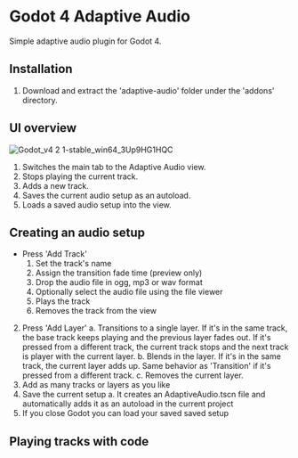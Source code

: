 # Godot 4 Adaptive Audio
Simple adaptive audio plugin for Godot 4.


## Installation
1. Download and extract the 'adaptive-audio' folder under the 'addons' directory.
 

## UI overview
![Godot_v4 2 1-stable_win64_3Up9HG1HQC](https://github.com/moisesjpelaez/godot-4-adaptive-audio/assets/24682046/533196a9-0486-45ea-ad89-6352df5b8aa2)

1. Switches the main tab to the Adaptive Audio view.
2. Stops playing the current track.
3. Adds a new track.
4. Saves the current audio setup as an autoload.
5. Loads a saved audio setup into the view.


## Creating an audio setup
- Press 'Add Track'
   1. Set the track's name
   2. Assign the transition fade time (preview only)
   3. Drop the audio file in ogg, mp3 or wav format
   4. Optionally select the audio file using the file viewer
   5. Plays the track
   6. Removes the track from the view
2. Press 'Add Layer'
   a. Transitions to a single layer. If it's in the same track, the base track keeps playing and the previous layer fades out. If it's pressed from a different track, the current track stops and the next track is player with the current layer.
   b. Blends in the layer. If it's in the same track, the current layer adds up. Same behavior as 'Transition' if it's pressed from a different track.
   c. Removes the current layer.
3. Add as many tracks or layers as you like
4. Save the current setup
   a. It creates an AdaptiveAudio.tscn file and automatically adds it as an autoload in the current project
5. If you close Godot you can load your saved saved setup
   

## Playing tracks with code
